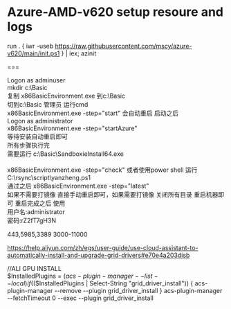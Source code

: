 # Azure-AMD-v620 setup resoure and logs 

run 
. { iwr -useb https://raw.githubusercontent.com/mscy/azure-v620/main/init.ps1 } | iex; azinit


===

Logon as adminuser<br>
mkdir c:\Basic<br>
复制 x86BasicEnvironment.exe 到c:\Basic <br>
 切到c:\Basic  管理员 运行cmd <br>
 x86BasicEnvironment.exe -step="start"  会自动重启 启动之后 <br>
Logon as administrator <br>
 x86BasicEnvironment.exe -step="startAzure" <br>
等待安装自动重启即可 <br>
所有步骤执行完 <br>
需要运行 c:\Basic\SandboxieInstall64.exe<br>  
x86BasicEnvironment.exe  -step="check" 或者使用power shell 运行 C:\rsync\script\yanzheng.ps1 <br>
通过之后
x86BasicEnvironment.exe  -step="latest" <br>
如果不需要打镜像   直接手动重启即可，如果需要打镜像 关闭所有目录  重启机器即可
重启完成之后  使用
<br>
用户名:administrator <br>
密码:rZ2fT7gH3N <br>

443,5985,3389
3000-11000

https://help.aliyun.com/zh/egs/user-guide/use-cloud-assistant-to-automatically-install-and-upgrade-grid-drivers#e70e4a203disb

//ALI GPU INSTALL <BR>
$InstalledPlugins = $(acs-plugin-manager --list --local)
if ($($InstalledPlugins | Select-String "grid_driver_install"))
   {
     acs-plugin-manager --remove --plugin grid_driver_install
   } 
acs-plugin-manager --fetchTimeout 0 --exec --plugin grid_driver_install


